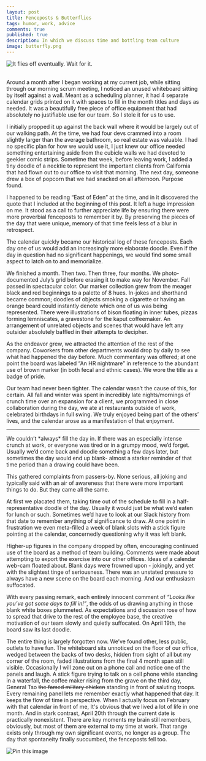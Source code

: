 ```yaml
---
layout: post
title: Fenceposts & Butterflies
tags: humor, work, advice
comments: true
published: true
description: In which we discuss time and bottling team culture
image: butterfly.png
---
```


![It flies off eventually.  Wait for it.](http://imgur.com/bh5pDHM.gif "It flies off eventually.  Wait for it.")

<br/>
Around a month after I began working at my current job, while sitting through our morning scrum meeting, I noticed an unused whiteboard sitting by itself against a wall. Meant as a scheduling planner, it had 4 separate calendar grids printed on it with spaces to fill in the month titles and days as needed. It was a beautifully free piece of office equipment that had absolutely no justifiable use for our team. So I stole it for us to use.

I initially propped it up against the back wall where it would be largely out of our walking path. At the time, we had four devs crammed into a room slightly larger than the average bathroom, so real estate was valuable. I had no specific plan for how we would use it, I just knew our office needed something entertaining aside from the cubicle walls we had devoted to geekier comic strips. Sometime that week, before leaving work, I added a tiny doodle of a necktie to represent the important clients from California that had flown out to our office to visit that morning. The next day, someone drew a box of popcorn that we had snacked on all afternoon. Purpose found.

I happened to be reading “East of Eden” at the time, and in it discovered the quote that I included at the beginning of this post. It left a huge impression on me. It stood as a call to further appreciate life by ensuring there were more proverbial fenceposts to remember it by. By preserving the pieces of the day that were unique, memory of that time feels less of a blur in retrospect.

The calendar quickly became our historical log of these fenceposts. Each day one of us would add an increasingly more elaborate doodle. Even if the day in question had no significant happenings, we would find some small aspect to latch on to and memorialize.

We finished a month. Then two. Then three, four months. We photo-documented July’s grid before erasing it to make way for November. Fall passed in spectacular color. Our marker collection grew from the meager black and red beginnings to a palette of 8 hues. In-jokes and shorthand became common; doodles of objects smoking a cigarette or having an orange beard could instantly denote which one of us was being represented. There were illustrations of bison floating in inner tubes, pizzas forming lemniscates, a gravestone for the kaput coffeemaker. An arrangement of unrelated objects and scenes that would have left any outsider absolutely baffled in their attempts to decipher.

As the endeavor grew, we attracted the attention of the rest of the company. Coworkers from other departments would drop by daily to see what had happened the day before. Much commentary was offered; at one point the board was labeled “An HR nightmare” in reference to the abundant use of brown marker (in both fecal and ethnic cases). We wore the title as a badge of pride.

Our team had never been tighter. The calendar wasn’t the cause of this, for certain. All fall and winter was spent in incredibly late nights/mornings of crunch time over an expansion for a client, we programmed in close collaboration during the day, we ate at restaurants outside of work, celebrated birthdays in full swing. We truly enjoyed being part of the others’ lives, and the calendar arose as a manifestation of that enjoyment.

<hr>
We couldn’t *always* fill the day in. If there was an especially intense crunch at work, or everyone was tired or in a grumpy mood, we’d forget. Usually we’d come back and doodle something a few days later, but sometimes the day would end up blank- almost a starker reminder of that time period than a drawing could have been.

This gathered complaints from passers-by. None serious, all joking and typically said with an air of awareness that there were more important things to do. But they came all the same.

At first we placated them, taking time out of the schedule to fill in a half-representative doodle of the day. Usually it would just be what we’d eaten for lunch or such. Sometimes we’d have to look at our Slack history from that date to remember anything of significance to draw. At one point in frustration we even meta-filled a week of blank slots with a stick figure pointing at the calendar, concernedly questioning why it was left blank.

Higher-up figures in the company dropped by often, encouraging continued use of the board as a method of team building. Comments were made about attempting to export the exercise into our other offices. Ideas of a calendar web-cam floated about. Blank days were frowned upon - jokingly, and yet with the slightest tinge of seriousness. There was an unstated pressure to always have a new scene on the board each morning. And our enthusiasm suffocated.

With every passing remark, each entirely innocent comment of *“Looks like you’ve got some days to fill in!”*, the odds of us drawing anything in those blank white boxes plummeted. As expectations and discussion rose of how to spread that drive to the rest of the employee base, the creative motivation of our team slowly and quietly suffocated. On April 19th, the board saw its last doodle.

The entire thing is largely forgotten now. We’ve found other, less public, outlets to have fun. The whiteboard sits unnoticed on the floor of our office, wedged between the backs of two desks, hidden from sight of all but my corner of the room, faded illustrations from the final 4 month span still visible. Occasionally I will zone out on a phone call and notice one of the panels and laugh. A stick figure trying to talk on a cell phone while standing in a waterfall, the coffee maker rising from the grave on the third day, General Tso ~~the famed military chicken~~ standing in front of saluting troops. Every remaining panel lets me remember exactly what happened that day. It keeps the flow of time in perspective. When I actually focus on February with that calendar in front of me, It's obvious that we lived a lot of life in one month. And in stark contrast, April 20th through the current date is practically nonexistent. There are key moments my brain still remembers, obviously, but most of them are external to my time at work. That range exists only through my own significant events, no longer as a group. The day that spontaneity finally succumbed, the fenceposts fell too.

![Pin this image](http://imgur.com/e3zuOtf.png "Pin this image")
